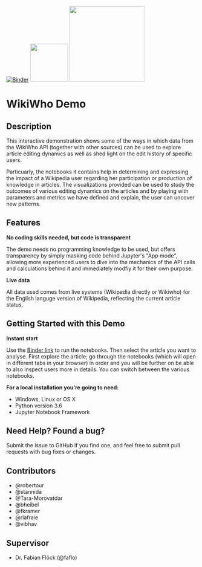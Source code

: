 [![Binder](https://notebooks.gesis.org/binder/badge_logo.svg)](https://notebooks.gesis.org/binder/v2/gh/gesiscss/wikiwho_demo/master?urlpath=%2Fapps%2F1.%20General%20Metadata%20of%20a%20Wikipedia%20Article.ipynb)
<img src="https://user-images.githubusercontent.com/35532045/36342863-ba470006-1404-11e8-9f9f-d1249e4a0b37.png" width="100">
<img src="https://user-images.githubusercontent.com/35532045/35407485-6c779c5a-020c-11e8-9060-5c35e09a0124.png" width="200">

# WikiWho Demo

## Description

This interactive demonstration shows some of the ways in which data from the WikiWho API (together with other sources) can be used to explore article editing dynamics as well as shed light on the edit history of specific users. 

Particuarly, the notebooks it contains help in determining and expressing the impact of a Wikipedia user regarding her participation or production of knowledge in articles. The visualizations provided can be used to study the outcomes of various editing dynamics on the articles and by playing with parameters and metrics we have defined and explain, the user can uncover new patterns. 

## Features

**No coding skills needed, but code is transparent**

The demo needs no programming knowledge to be used, but offers transparency by simply masking code behind Jupyter's "App mode", allowing more experienced users to dive into the mechanics of the API calls and calculations behind it and immediately modfiy it for their own purpose. 

**Live data**

All data used comes from live systems (Wikipedia directly or Wikiwho) for the English languge version of Wikipedia, reflecting the current article status. 



## Getting Started with this Demo

**Instant start**

Use the [Binder link](https://notebooks.gesis.org/binder/v2/gh/gesiscss/wikiwho_demo/master?urlpath=%2Fapps%2F1.%20General%20Metadata%20of%20a%20Wikipedia%20Article.ipynb) to run the notebooks.  Then select the article you want to analyse. First explore the article; go through the notebooks (which will open in different tabs in your browser) in order and you will be further on be able to also inspect users more in details. 
You can switch between the various notebooks. 

**For a local installation you're going to need:**

*  Windows, Linux or OS X
*  Python version 3.6
*  Jupyter Notebook Framework


## Need Help? Found a bug?

Submit the issue to GitHub if you find one, and feel free to submit pull requests with bug fixes or changes.

## Contributors

* @robertour
* @stannida
* @Tara-Morovatdar
* @bheibel 
* @fkramer 
* @rlafraie 
* @vibhav 

## Supervisor

*  Dr. Fabian Flöck (@faflo)
